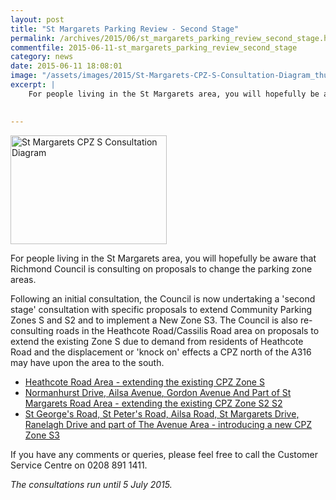```yaml
---
layout: post
title: "St Margarets Parking Review - Second Stage"
permalink: /archives/2015/06/st_margarets_parking_review_second_stage.html
commentfile: 2015-06-11-st_margarets_parking_review_second_stage
category: news
date: 2015-06-11 18:08:01
image: "/assets/images/2015/St-Margarets-CPZ-S-Consultation-Diagram_thumb.jpg"
excerpt: |
    For people living in the St Margarets area, you will hopefully be aware that Richmond Council is consulting on proposals to change the parking zone areas.
    

---
```


<a href="/assets/images/2015/St-Margarets-CPZ-S-Consultation-Diagram.jpg" title="See larger version of - St Margarets CPZ S Consultation Diagram"><img src="/assets/images/2015/St-Margarets-CPZ-S-Consultation-Diagram_thumb.jpg" width="250" height="174" alt="St Margarets CPZ S Consultation Diagram" class="photo right" /></a>

For people living in the St Margarets area, you will hopefully be aware that Richmond Council is consulting on proposals to change the parking zone areas.

Following an initial consultation, the Council is now undertaking a 'second stage' consultation with specific proposals to extend Community Parking Zones S and S2 and to implement a New Zone S3. The Council is also re-consulting roads in the Heathcote Road/Cassilis Road area on proposals to extend the existing Zone S due to demand from residents of Heathcote Road and the displacement or 'knock on' effects a CPZ north of the A316 may have upon the area to the south.

-   [Heathcote Road Area - extending the existing CPZ Zone S](https://consultation.richmond.gov.uk/highways-transport/copy-of-st-margarets-parking-review-zone-s)
-   [Normanhurst Drive, Ailsa Avenue, Gordon Avenue And Part of St Margarets Road Area - extending the existing CPZ Zone S2 S2](https://consultation.richmond.gov.uk/highways-transport/st-margarets-parking-review-zone-s2)
-   [St George's Road, St Peter's Road, Ailsa Road, St Margarets Drive, Ranelagh Drive and part of The Avenue Area - introducing a new CPZ Zone S3](https://consultation.richmond.gov.uk/highways-transport/st-margarets-parking-review-zone-s3)

If you have any comments or queries, please feel free to call the Customer Service Centre on 0208 891 1411.

*The consultations run until 5 July 2015.*
